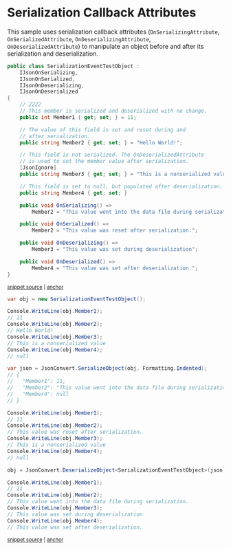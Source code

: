 # Serialization Callback Attributes

This sample uses serialization callback attributes (`OnSerializingAttribute`, `OnSerializedAttribute`, `OnDeserializingAttribute`, `OnDeserializedAttribute`) to manipulate an object before and after its serialization and deserialization.

<!-- snippet: SerializationCallbackAttributesTypes -->
<a id='snippet-SerializationCallbackAttributesTypes'></a>
```cs
public class SerializationEventTestObject :
    IJsonOnSerializing,
    IJsonOnSerialized,
    IJsonOnDeserializing,
    IJsonOnDeserialized
{
    // 2222
    // This member is serialized and deserialized with no change.
    public int Member1 { get; set; } = 11;

    // The value of this field is set and reset during and
    // after serialization.
    public string Member2 { get; set; } = "Hello World!";

    // This field is not serialized. The OnDeserializedAttribute
    // is used to set the member value after serialization.
    [JsonIgnore]
    public string Member3 { get; set; } = "This is a nonserialized value";

    // This field is set to null, but populated after deserialization.
    public string Member4 { get; set; }

    public void OnSerializing() =>
        Member2 = "This value went into the data file during serialization.";

    public void OnSerialized() =>
        Member2 = "This value was reset after serialization.";

    public void OnDeserializing() =>
        Member3 = "This value was set during deserialization";

    public void OnDeserialized() =>
        Member4 = "This value was set after deserialization.";
}
```
<sup><a href='/src/ArgonTests/Documentation/Samples/Serializer/SerializationCallbackAttributes.cs#L7-L44' title='Snippet source file'>snippet source</a> | <a href='#snippet-SerializationCallbackAttributesTypes' title='Start of snippet'>anchor</a></sup>
<!-- endSnippet -->

<!-- snippet: SerializationCallbackAttributesUsage -->
<a id='snippet-SerializationCallbackAttributesUsage'></a>
```cs
var obj = new SerializationEventTestObject();

Console.WriteLine(obj.Member1);
// 11
Console.WriteLine(obj.Member2);
// Hello World!
Console.WriteLine(obj.Member3);
// This is a nonserialized value
Console.WriteLine(obj.Member4);
// null

var json = JsonConvert.SerializeObject(obj, Formatting.Indented);
// {
//   "Member1": 11,
//   "Member2": "This value went into the data file during serialization.",
//   "Member4": null
// }

Console.WriteLine(obj.Member1);
// 11
Console.WriteLine(obj.Member2);
// This value was reset after serialization.
Console.WriteLine(obj.Member3);
// This is a nonserialized value
Console.WriteLine(obj.Member4);
// null

obj = JsonConvert.DeserializeObject<SerializationEventTestObject>(json);

Console.WriteLine(obj.Member1);
// 11
Console.WriteLine(obj.Member2);
// This value went into the data file during serialization.
Console.WriteLine(obj.Member3);
// This value was set during deserialization
Console.WriteLine(obj.Member4);
// This value was set after deserialization.
```
<sup><a href='/src/ArgonTests/Documentation/Samples/Serializer/SerializationCallbackAttributes.cs#L49-L89' title='Snippet source file'>snippet source</a> | <a href='#snippet-SerializationCallbackAttributesUsage' title='Start of snippet'>anchor</a></sup>
<!-- endSnippet -->
